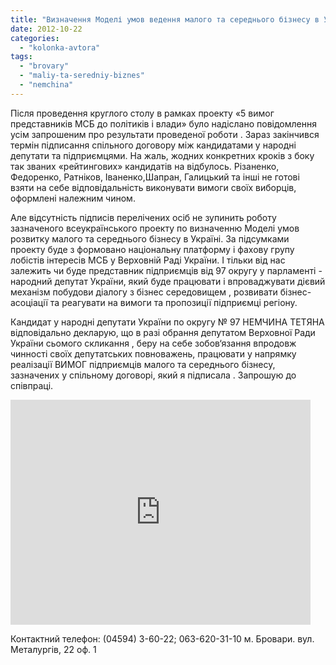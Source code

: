 ```yaml
---
title: "Визначення Моделі умов ведення малого та середнього бізнесу в Україні"
date: 2012-10-22
categories: 
  - "kolonka-avtora"
tags: 
  - "brovary"
  - "maliy-ta-seredniy-biznes"
  - "nemchina"
---
```


Після проведення круглого столу в рамках проекту «5 вимог представників МСБ до політиків і влади» було надіслано повідомлення усім запрошеним про результати проведеної роботи . Зараз закінчився термін підписання спільного договору між кандидатами у народні депутати та підприємцями. На жаль, жодних конкретних кроків з боку так званих «рейтингових» кандидатів на відбулось. Різаненко, Федоренко, Ратніков, Іваненко,Шапран, Галицький та інші не готові взяти на себе відповідальність виконувати вимоги своїх виборців, оформлені належним чином.

Але відсутність підписів перелічених осіб не зупинить роботу зазначеного всеукраїнського проекту по визначенню Моделі умов розвитку малого та середнього бізнесу в Україні. За підсумками проекту буде з формовано національну платформу і фахову групу лобістів інтересів МСБ у Верховній Раді України. І тільки від нас залежить чи буде представник підприємців від 97 округу у парламенті - народний депутат України, який буде працювати і впроваджувати дієвий механізм побудови діалогу з бізнес середовищем , розвивати бізнес-асоціації та реагувати на вимоги та пропозиції підприємці регіону.

Кандидат у народні депутати України по округу № 97 НЕМЧИНА ТЕТЯНА відповідально декларую, що в разі обрання депутатом Верховної Ради України сьомого скликання , беру на себе зобов‘язання впродовж чинності своїх депутатських повноважень, працювати у напрямку реалізації ВИМОГ підприємців малого та середнього бізнесу, зазначених у спільному договорі, який я підписала . Запрошую до співпраці.

<iframe src="http://www.youtube.com/embed/AJncDJPLKHI" frameborder="0" width="480" height="360"></iframe>

Контактний телефон: (04594) 3-60-22; 063-620-31-10 м. Бровари. вул. Металургів, 22 оф. 1

